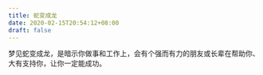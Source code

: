 ```yaml
---
title: 蛇变成龙
date: 2020-02-15T20:54:12+08:00
draft: false
---
```


梦见蛇变成龙，是暗示你做事和工作上，会有个强而有力的朋友或长辈在帮助你、大有支持你，让你一定能成功。

